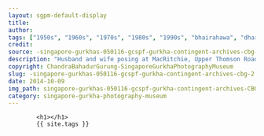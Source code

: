 ```yaml
---
layout: sgpm-default-display
title: 
author: 
tags: ["1950s", "1960s", "1970s", "1980s", "1990s", "bhairahawa", "dharan", "gurkhas", "kathmandu", "nepal", "pokhara", "singapore", "singapore gurkha archive", "singapore gurkha old photographs", "singapore gurkha photography museum", "singapore gurkhas"]
credit: 
source: -singapore-gurkhas-050116-gcspf-gurkha-contingent-archives-cbg-2
description: "Husband and wife posing at MacRitchie, Upper Thomson Road. Date: Early 1980s."
copyright: ChandraBahadurGurung-SingaporeGurkhaPhotographyMuseum
slug: -singapore-gurkhas-050116-gcspf-gurkha-contingent-archives-cbg-2
date: 2014-10-09
img_path: singapore-gurkhas-050116-gcspf-gurkha-contingent-archives-CBG-2.jpg
category: singapore-gurkha-photography-museum
---
```

	 		

	 		<h1></h1>
	 		{{ site.tags }}
	 		
